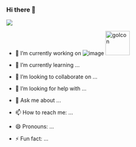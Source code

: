 ### Hi there 👋

![](https://komarev.com/ghpvc/?username=vibhordubey333&label=PROFILEVIEWS&color=22ffaa)

<!--
**vibhordubey333/vibhordubey333** is a ✨ _special_ ✨ repository because its `README.md` (this file) appears on your GitHub profile.
-->

- 🔭 I’m currently working on ![image](https://user-images.githubusercontent.com/22407855/129449042-9d3b23f4-6426-4e41-889c-79fbef324a90.png)  <img width="64" alt="goIcon" src="https://user-images.githubusercontent.com/22407855/129449807-61b5abda-044d-4675-b7c4-edc7772de319.png">

- 🌱 I’m currently learning ...
- 👯 I’m looking to collaborate on ...
- 🤔 I’m looking for help with ...
- 💬 Ask me about ...
- 📫 How to reach me: ...
- 😄 Pronouns: ...
- ⚡ Fun fact: ...
